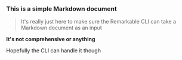### This is a simple Markdown document

> It's really just here to make sure the Remarkable CLI can take a Markdown
> document as an input

**It's not comprehensive or anything**

Hopefully the CLI can handle it though
